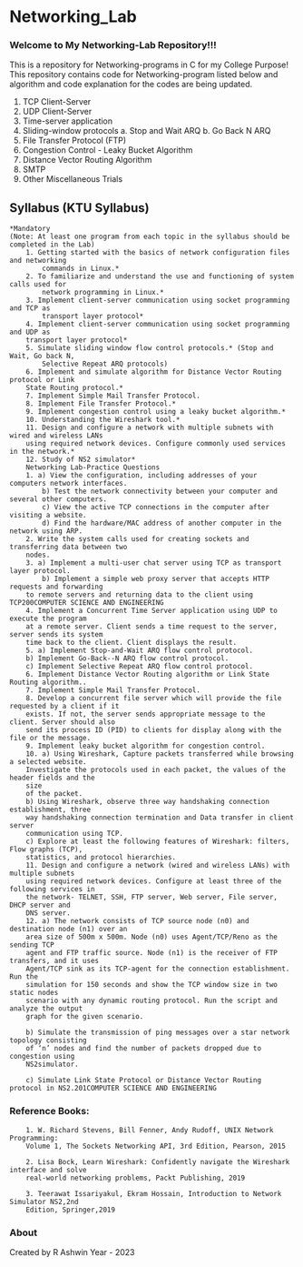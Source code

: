# Networking_Lab
### Welcome to My Networking-Lab Repository!!!
   This is a repository for Networking-programs in C for my College Purpose!
   This repository contains code for Networking-program listed below and algorithm and code explanation for the codes are being updated.
   1. TCP Client-Server
   2. UDP Client-Server
   3. Time-server application
   4. Sliding-window protocols
        a. Stop and Wait ARQ
        b. Go Back N ARQ
   5. File Transfer Protocol (FTP)
   6. Congestion Control - Leaky Bucket Algorithm
   7. Distance Vector Routing Algorithm
   8. SMTP
   9. Other Miscellaneous Trials

## Syllabus (KTU Syllabus)
    *Mandatory 
    (Note: At least one program from each topic in the syllabus should be completed in the Lab)
        1. Getting started with the basics of network configuration files and networking
            commands in Linux.*
        2. To familiarize and understand the use and functioning of system calls used for
            network programming in Linux.*
        3. Implement client-server communication using socket programming and TCP as
            transport layer protocol*
        4. Implement client-server communication using socket programming and UDP as
        transport layer protocol*
        5. Simulate sliding window flow control protocols.* (Stop and Wait, Go back N,
            Selective Repeat ARQ protocols)
        6. Implement and simulate algorithm for Distance Vector Routing protocol or Link
        State Routing protocol.*
        7. Implement Simple Mail Transfer Protocol.
        8. Implement File Transfer Protocol.*
        9. Implement congestion control using a leaky bucket algorithm.*
        10. Understanding the Wireshark tool.*
        11. Design and configure a network with multiple subnets with wired and wireless LANs
        using required network devices. Configure commonly used services in the network.*
        12. Study of NS2 simulator*
        Networking Lab-Practice Questions
        1. a) View the configuration, including addresses of your computers network interfaces.
            b) Test the network connectivity between your computer and several other computers.
            c) View the active TCP connections in the computer after visiting a website.
            d) Find the hardware/MAC address of another computer in the network using ARP.
        2. Write the system calls used for creating sockets and transferring data between two
        nodes.
        3. a) Implement a multi-user chat server using TCP as transport layer protocol.
            b) Implement a simple web proxy server that accepts HTTP requests and forwarding
        to remote servers and returning data to the client using TCP200COMPUTER SCIENCE AND ENGINEERING
        4. Implement a Concurrent Time Server application using UDP to execute the program
        at a remote server. Client sends a time request to the server, server sends its system
        time back to the client. Client displays the result.
        5. a) Implement Stop-and-Wait ARQ flow control protocol.
        b) Implement Go-Back--N ARQ flow control protocol.
        c) Implement Selective Repeat ARQ flow control protocol.
        6. Implement Distance Vector Routing algorithm or Link State Routing algorithm..
        7. Implement Simple Mail Transfer Protocol.
        8. Develop a concurrent file server which will provide the file requested by a client if it
        exists. If not, the server sends appropriate message to the client. Server should also
        send its process ID (PID) to clients for display along with the file or the message.
        9. Implement leaky bucket algorithm for congestion control.
        10. a) Using Wireshark, Capture packets transferred while browsing a selected website.
        Investigate the protocols used in each packet, the values of the header fields and the
        size
        of the packet.
        b) Using Wireshark, observe three way handshaking connection establishment, three
        way handshaking connection termination and Data transfer in client server
        communication using TCP.
        c) Explore at least the following features of Wireshark: filters, Flow graphs (TCP),
        statistics, and protocol hierarchies.
        11. Design and configure a network (wired and wireless LANs) with multiple subnets
        using required network devices. Configure at least three of the following services in
        the network- TELNET, SSH, FTP server, Web server, File server, DHCP server and
        DNS server.
        12. a) The network consists of TCP source node (n0) and destination node (n1) over an
        area size of 500m x 500m. Node (n0) uses Agent/TCP/Reno as the sending TCP
        agent and FTP traffic source. Node (n1) is the receiver of FTP transfers, and it uses
        Agent/TCP sink as its TCP-agent for the connection establishment. Run the
        simulation for 150 seconds and show the TCP window size in two static nodes
        scenario with any dynamic routing protocol. Run the script and analyze the output
        graph for the given scenario.

        b) Simulate the transmission of ping messages over a star network topology consisting
        of ‘n’ nodes and find the number of packets dropped due to congestion using
        NS2simulator.

        c) Simulate Link State Protocol or Distance Vector Routing protocol in NS2.201COMPUTER SCIENCE AND ENGINEERING


### Reference Books:
        1. W. Richard Stevens, Bill Fenner, Andy Rudoff, UNIX Network Programming:
        Volume 1, The Sockets Networking API, 3rd Edition, Pearson, 2015

        2. Lisa Bock, Learn Wireshark: Confidently navigate the Wireshark interface and solve
        real-world networking problems, Packt Publishing, 2019

        3. Teerawat Issariyakul, Ekram Hossain, Introduction to Network Simulator NS2,2nd
        Edition, Springer,2019


### About
 Created by R Ashwin 
    Year - 2023